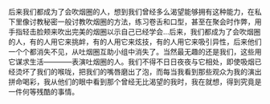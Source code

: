 后来我们都成为了会吹烟圈的人，想到我们曾经多么渴望能够拥有这种能力，在私下里像讨教秘密一般讨教吹烟圈的方法，练习卷舌和口型，甚至在聚会时作弊，用手指轻击脸颊来吹出完美的烟圈以示自己已经学会...后来，我们都成为了会吹烟圈的人，有的人用它来挑衅，有的人用它来炫技，有的人用它来吸引异性，后来他们一个个都消失不见，从吐烟圈互助小组中消失了。当然最无趣的还是我们，这些用它谋求生活————表演吐烟圈的人。我们不得不日日夜夜与它相处，即使吸烟已经烫坏了我们的喉咙，把我们的嘴唇磨出了泡，而每当我看到那些观众为我的演出拼命喝彩，我从他们的眼中看到那个曾经无比渴望的我时，我在就想，得到究竟是一件何等残酷的事情。